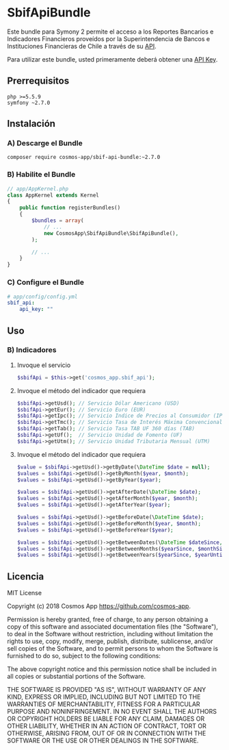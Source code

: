 SbifApiBundle
=============

Este bundle para Symony 2 permite el acceso a los Reportes Bancarios e Indicadores Financieros proveídos por la
Superintendencia de Bancos e Instituciones Financieras de Chile a través de su [API](http://api.sbif.cl).

Para utilizar este bundle, usted primeramente deberá obtener una [API Key](http://api.sbif.cl/uso-de-api-key.html).  

Prerrequisitos
--------------

    php >=5.5.9
    symfony ~2.7.0

Instalación
-----------

### A) Descarge el Bundle

    composer require cosmos-app/sbif-api-bundle:~2.7.0

### B) Habilite el Bundle

```php
// app/AppKernel.php
class AppKernel extends Kernel
{
    public function registerBundles()
    {
        $bundles = array(
            // ...
            new CosmosApp\SbifApiBundle\SbifApiBundle(),
        );

        // ...
    }
}
```

### C) Configure el Bundle

```yaml
# app/config/config.yml
sbif_api:
    api_key: ""
```

Uso
---

### B) Indicadores

1. Invoque el servicio

    ```php
    $sbifApi = $this->get('cosmos_app.sbif_api');
    ```

1. Invoque el método del indicador que requiera

    ```php
    $sbifApi->getUsd(); // Servicio Dólar Americano (USD)
    $sbifApi->getEur(); // Servicio Euro (EUR)
    $sbifApi->getIpc(); // Servicio Indice de Precios al Consumidor (IPC)
    $sbifApi->getTmc(); // Servicio Tasa de Interés Máxima Convencional (TMC)
    $sbifApi->getTab(); // Servicio Tasa TAB UF 360 días (TAB)
    $sbifApi->getUf();  // Servicio Unidad de Fomento (UF)
    $sbifApi->getUtm(); // Servicio Unidad Tributaria Mensual (UTM)
    ```

1. Invoque el método del indicador que requiera

    ```php
    $value = $sbifApi->getUsd()->getByDate(\DateTime $date = null);
    $values = $sbifApi->getUsd()->getByMonth($year, $month);
    $values = $sbifApi->getUsd()->getByYear($year);

    $values = $sbifApi->getUsd()->getAfterDate(\DateTime $date);
    $values = $sbifApi->getUsd()->getAfterMonth($year, $month);
    $values = $sbifApi->getUsd()->getAfterYear($year);

    $values = $sbifApi->getUsd()->getBeforeDate(\DateTime $date);
    $values = $sbifApi->getUsd()->getBeforeMonth($year, $month);
    $values = $sbifApi->getUsd()->getBeforeYear($year);

    $values = $sbifApi->getUsd()->getBetweenDates(\DateTime $dateSince, \DateTime $dateUntil);
    $values = $sbifApi->getUsd()->getBetweenMonths($yearSince, $monthSince, $yearUntil, $monthUntil);
    $values = $sbifApi->getUsd()->getBetweenYears($yearSince, $yearUntil);
    ```

Licencia
--------

MIT License

Copyright (c) 2018 Cosmos App <https://github.com/cosmos-app>.

Permission is hereby granted, free of charge, to any person obtaining a copy
of this software and associated documentation files (the "Software"), to deal
in the Software without restriction, including without limitation the rights
to use, copy, modify, merge, publish, distribute, sublicense, and/or sell
copies of the Software, and to permit persons to whom the Software is
furnished to do so, subject to the following conditions:

The above copyright notice and this permission notice shall be included in all
copies or substantial portions of the Software.

THE SOFTWARE IS PROVIDED "AS IS", WITHOUT WARRANTY OF ANY KIND, EXPRESS OR
IMPLIED, INCLUDING BUT NOT LIMITED TO THE WARRANTIES OF MERCHANTABILITY,
FITNESS FOR A PARTICULAR PURPOSE AND NONINFRINGEMENT. IN NO EVENT SHALL THE
AUTHORS OR COPYRIGHT HOLDERS BE LIABLE FOR ANY CLAIM, DAMAGES OR OTHER
LIABILITY, WHETHER IN AN ACTION OF CONTRACT, TORT OR OTHERWISE, ARISING FROM,
OUT OF OR IN CONNECTION WITH THE SOFTWARE OR THE USE OR OTHER DEALINGS IN THE
SOFTWARE.
